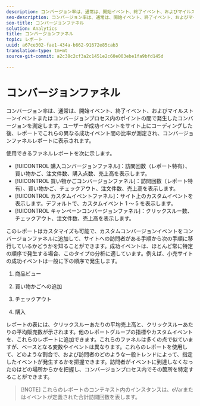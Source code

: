 ```yaml
---
description: コンバージョン率は、通常は、開始イベント、終了イベント、およびマイルストーンイベントまたはコンバージョンプロセス内のポイントの間で発生したコンバージョンを測定します。ユーザーが成功イベントをサイト上にコーディングした後、レポートでこれらの異なる成功イベント間の比率が測定され、コンバージョンファネルレポートに表示されます。
seo-description: コンバージョン率は、通常は、開始イベント、終了イベント、およびマイルストーンイベントまたはコンバージョンプロセス内のポイントの間で発生したコンバージョンを測定します。ユーザーが成功イベントをサイト上にコーディングした後、レポートでこれらの異なる成功イベント間の比率が測定され、コンバージョンファネルレポートに表示されます。
seo-title: コンバージョンファネル
solution: Analytics
title: コンバージョンファネル
topic: レポート
uuid: a67ce302-fae1-434a-b662-91672e85cab3
translation-type: tm+mt
source-git-commit: a2c38c2cf3a2c1451e2c60e003ebe1fa9bfd145d

---
```



# コンバージョンファネル

コンバージョン率は、通常は、開始イベント、終了イベント、およびマイルストーンイベントまたはコンバージョンプロセス内のポイントの間で発生したコンバージョンを測定します。ユーザーが成功イベントをサイト上にコーディングした後、レポートでこれらの異なる成功イベント間の比率が測定され、コンバージョンファネルレポートに表示されます。

使用できるファネルレポートを次に示します。

* [!UICONTROL 購入コンバージョンファネル]：訪問回数（レポート特有）、買い物かご、注文件数、購入点数、売上高を表示します。
* [!UICONTROL 買い物かごコンバージョンファネル]：訪問回数（レポート特有）、買い物かご、チェックアウト、注文件数、売上高を表示します。
* [!UICONTROL カスタムイベントファネル]：サイト上のカスタムイベントを表示します。デフォルトで、カスタムイベント 1 ～ 5 を表示します。
* [!UICONTROL キャンペーンコンバージョンファネル]：クリックスルー数、チェックアウト、注文件数、売上高を表示します。

このレポートはカスタマイズも可能で、カスタムコンバージョンイベントをコンバージョンファネルに追加して、サイトへの訪問者がある手順から次の手順に移行しているかどうかを知ることができます。成功イベントは、ほとんど常に特定の順序で発生する場合、このタイプの分析に適しています。例えば、小売サイトの成功イベントは一般に下の順序で発生します。

1. 商品ビュー

2. 買い物かごへの追加

3. チェックアウト

4. 購入

レポートの表には、クリックスルーあたりの平均売上高と、クリックスルーあたりの平均販売数が示されます。他のレポートグループの指標やカスタムイベントを、これらのレポートに追加できます。これらのファネルは多くの点で似ていますが、ベースとなる変数やイベントは異なります。これらのレポートを使用して、どのような割合で、および訪問者のどのような一般トレンドによって、指定したイベントが発生するかを把握できます。訪問者がイベントに到達しなくなったのはどの場所からかを把握し、コンバージョンプロセス内でその箇所を特定することができます。

> [!NOTE] これらのレポートのコンテキスト内のインスタンスは、eVarまたはイベントが定義された合計訪問回数を表します。

